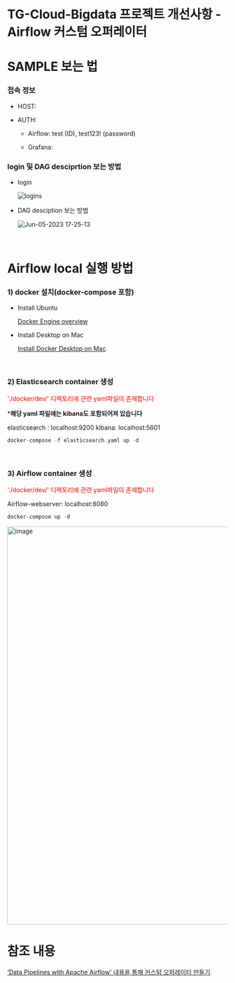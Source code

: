 # TG-Cloud-Bigdata 프로젝트 개선사항 - Airflow 커스텀 오퍼레이터 

# SAMPLE 보는 법

### 접속 정보

- HOST:
- AUTH:
    
     - Airflow: test (ID),  test123! (password)
    
     - Grafana: 
    

### login 및 DAG desciprtion 보는 방법

- login

    ![logins](https://github.com/cucuridas/operator_custom_tg/assets/65060314/63cd8b87-fc0e-4e50-98d8-b763bea5502b)

- DAG desciption 보는 방법
    
    ![Jun-05-2023 17-25-13](https://github.com/cucuridas/operator_custom_tg/assets/65060314/8c87d151-abfd-4e8f-b78d-eb37c8904865)

<br>

# Airflow local 실행 방법

### 1) docker 설치(docker-compose 포함)

- Install Ubuntu

    [Docker Engine overview](https://docs.docker.com/engine/)

- Install Desktop on Mac

    [Install Docker Desktop on Mac](https://docs.docker.com/desktop/install/mac-install/)

</br> 

### 2) Elasticsearch container 생성

<span style="color:red"> './docker/dev/' 디렉토리에 관련 yaml파일이 존재합니다</sapn>

***해당 yaml 파일에는 kibana도 포함되어져 있습니다** 

elasticsearch : localhost:9200
kibana: localhost:5601

```c
docker-compose -f elasticsearch.yaml up -d
```

</br> 

### 3) Airflow container 생성
<span style="color:red"> './docker/dev/' 디렉토리에 관련 yaml파일이 존재합니다</sapn>

Airflow-webserver: localhost:8080

```c
docker-compose up -d
```

<img width="907" alt="image" src="https://github.com/cucuridas/operator_custom_tg/assets/65060314/92ecfa81-40c8-4563-b300-8216796bcae6">


<br>

# 참조 내용

[ ‘Data Pipelines with Apache Airflow’ 내용을 통해 커스텀 오퍼레이터 만들기](READBOOKS.md)

</br>
